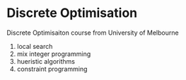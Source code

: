 # Discrete Optimisation # 

Discrete Optimisaiton course from University of Melbourne 
1. local search 
2. mix integer programming 
3. hueristic algorithms 
4. constraint programming 
